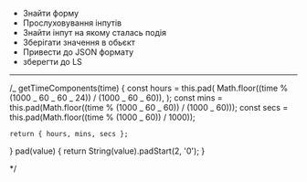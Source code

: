 - Знайти форму
- Прослуховування інпутів
- Знайти інпут на якому сталась подія
- Зберігати значення в обьєкт
- Привести до JSON формату
- зберегти до LS

---

/_ getTimeComponents(time) { const hours = this.pad( Math.floor((time % (1000 _
60 _ 60 _ 24)) / (1000 _ 60 _ 60)), ); const mins = this.pad(Math.floor((time %
(1000 _ 60 _ 60)) / (1000 _ 60))); const secs = this.pad(Math.floor((time %
(1000 _ 60)) / 1000));

    return { hours, mins, secs };

} pad(value) { return String(value).padStart(2, '0'); }

\*/
